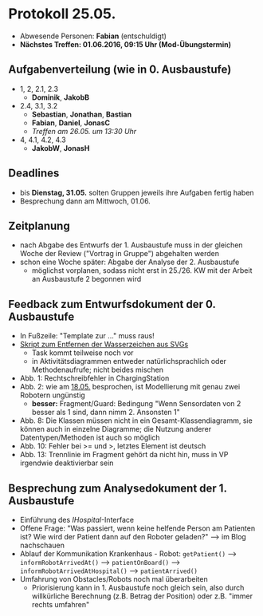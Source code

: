 # Protokoll 25.05.
- Abwesende Personen: __Fabian__ (entschuldigt)
- __Nächstes Treffen: 01.06.2016, 09:15 Uhr (Mod-Übungstermin)__

## Aufgabenverteilung (wie in 0. Ausbaustufe)
- 1, 2, 2.1, 2.3
    + __Dominik__, __JakobB__
- 2.4, 3.1, 3.2
    + __Sebastian__, __Jonathan__, __Bastian__
    + __Fabian__, __Daniel__, __JonasC__
    + _Treffen am 26.05. um 13:30 Uhr_
- 4, 4.1, 4.2, 4.3
    + __JakobW__, __JonasH__

## Deadlines
- bis __Dienstag, 31.05.__ solten Gruppen jeweils ihre Aufgaben fertig haben
- Besprechung dann am Mittwoch, 01.06.

## Zeitplanung
- nach Abgabe des Entwurfs der 1. Ausbaustufe muss in der gleichen Woche der Review ("Vortrag in Gruppe") abgehalten werden
- schon eine Woche später: Abgabe der Analyse der 2. Ausbaustufe
    + möglichst vorplanen, sodass nicht erst in 25./26. KW mit der Arbeit an Ausbaustufe 2 begonnen wird

## Feedback zum Entwurfsdokument der 0. Ausbaustufe
- In Fußzeile: "Template zur ..." muss raus!
- [Skript zum Entfernen der Wasserzeichen aus SVGs](../images/remove-watermark-from-svg/)
    + Task kommt teilweise noch vor
    + in Aktivitätsdiagrammen entweder natürlichsprachlich oder Methodenaufrufe; nicht beides mischen
- Abb. 1: Rechtschreibfehler in ChargingStation
- Abb. 2: wie am [18.05.](2016-05-18.md) besprochen, ist Modellierung mit genau zwei Robotern ungünstig
    + __besser:__ Fragment/Guard: Bedingung "Wenn Sensordaten von 2 besser als 1 sind, dann nimm 2. Ansonsten 1"
- Abb. 8: Die Klassen müssen nicht in ein Gesamt-Klassendiagramm, sie können auch in einzelne Diagramme; die Nutzung anderer Datentypen/Methoden ist auch so möglich
- Abb. 10: Fehler bei >= und >, letztes Element ist deutsch
- Abb. 13: Trennlinie im Fragment gehört da nicht hin, muss in VP irgendwie deaktivierbar sein

## Besprechung zum Analysedokument der 1. Ausbaustufe
- Einführung des _IHospital_-Interface
- Offene Frage: "Was passiert, wenn keine helfende Person am Patienten ist? Wie wird der Patient dann auf den Roboter geladen?" --> im Blog nachschauen
- Ablauf der Kommunikation Krankenhaus - Robot: `getPatient()` --> `informRobotArrivedAt()` --> `patientOnBoard()` --> `informRobotArrivedAtHospital()` --> `patientArrived()`
- Umfahrung von Obstacles/Robots noch mal überarbeiten
    + Priorisierung kann in 1. Ausbaustufe noch gleich sein, also durch willkürliche Berechnung (z.B. Betrag der Position) oder z.B. "immer rechts umfahren"